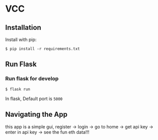 # VCC


## Installation

Install with pip:

```
$ pip install -r requirements.txt
```

## Run Flask
### Run flask for develop
```
$ flask run
```
In flask, Default port is `5000`

## Navigating the App

this app is a simple gui, register -> login -> go to home -> get api key -> enter in api key -> see the fun eth data!!!
